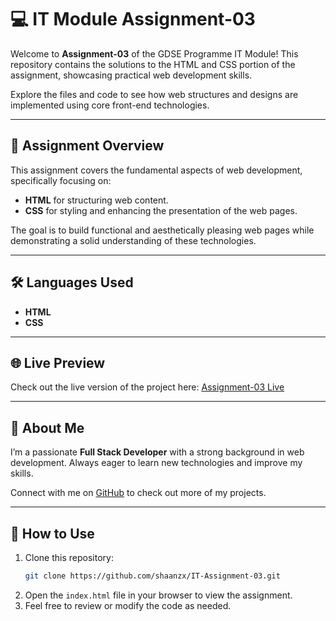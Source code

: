 # 💻 IT Module Assignment-03

Welcome to **Assignment-03** of the GDSE Programme IT Module! This repository contains the solutions to the HTML and CSS portion of the assignment, showcasing practical web development skills.

Explore the files and code to see how web structures and designs are implemented using core front-end technologies.

---

## 📝 Assignment Overview

This assignment covers the fundamental aspects of web development, specifically focusing on:

- **HTML** for structuring web content.
- **CSS** for styling and enhancing the presentation of the web pages.

The goal is to build functional and aesthetically pleasing web pages while demonstrating a solid understanding of these technologies.

---

## 🛠️ Languages Used

- **HTML**
- **CSS**

---

## 🌐 Live Preview

Check out the live version of the project here: [Assignment-03 Live](https://it-module-assignment-03.web.app/)

---

## 🚀 About Me

I’m a passionate **Full Stack Developer** with a strong background in web development. Always eager to learn new technologies and improve my skills.

Connect with me on [GitHub](https://github.com/shaanzx) to check out more of my projects.

---

## 📖 How to Use

1. Clone this repository:
   ```bash
   git clone https://github.com/shaanzx/IT-Assignment-03.git
   ```
2. Open the `index.html` file in your browser to view the assignment.
3. Feel free to review or modify the code as needed.
